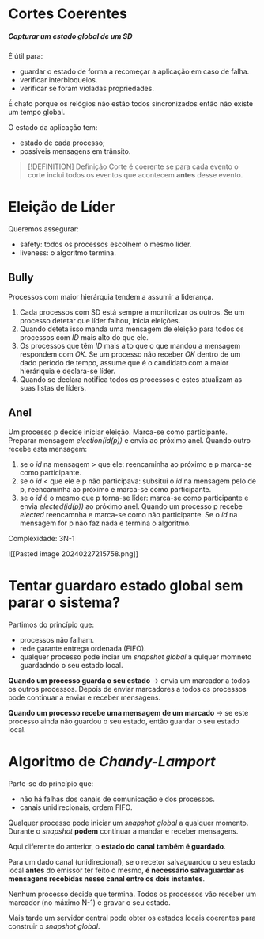 # Cortes Coerentes
##### Capturar um estado global de um SD

É útil para:
- guardar o estado de forma a recomeçar a aplicação em caso de falha.
- verificar interbloqueios.
- verificar se foram violadas propriedades.

É chato porque os relógios não estão todos sincronizados então não existe um tempo global.

O estado da aplicação tem:
- estado de cada processo;
- possíveis mensagens em trânsito.

> [!DEFINITION] Definição
> Corte é coerente se para cada evento o corte inclui todos os eventos que acontecem __antes__ desse evento.

# Eleição de Líder

Queremos assegurar:

- safety: todos os processos escolhem o mesmo líder.
- liveness: o algoritmo termina.

## Bully

Processos com maior hierárquia tendem a assumir a liderança.

1. Cada processos com SD está sempre a monitorizar os outros. Se um processo detetar que líder falhou, inicia eleições.
2. Quando deteta isso manda uma mensagem de eleição para todos os processos com _ID_ mais alto do que ele.
3. Os processos que têm _ID_ mais alto que o que mandou a mensagem respondem com _OK_. Se um processo não receber _OK_ dentro de um dado período de tempo, assume que é o candidato com a maior hieráriquia e declara-se líder.
4. Quando se declara notifica todos os processos e estes atualizam as suas listas de líders.

## Anel

Um processo p decide iniciar eleição. Marca-se como participante.
Preparar mensagem _election(id(p))_ e envia ao próximo anel.
Quando outro recebe esta mensagem:
1. se o _id_ na mensagem > que ele: reencaminha ao próximo e p marca-se como participante.
2. se o _id_ < que ele e p não participava: subsitui o _id_ na mensagem pelo de p, reencaminha ao próximo e marca-se como participante.
3. se o _id_ é o mesmo que p torna-se líder: marca-se como participante e envia _elected(id(p))_ ao próximo anel.
Quando um processo p recebe _elected_ reencamnha e marca-se como não participante.
Se o _id_ na mensagem for p não faz nada e termina o algoritmo.

Complexidade: 3N-1


![[Pasted image 20240227215758.png]]

# Tentar guardaro estado global sem parar o sistema?

Partimos do princípio que:

- processos não falham.
- rede garante entrega ordenada (FIFO).
- qualquer processo pode inciar um _snapshot global_ a qulquer momneto guardadndo o seu estado local.

__Quando um processo guarda o seu estado__ -> envia um marcador a todos os outros processos. Depois de enviar marcadores a todos os processos pode continuar a enviar e receber mensagens.

__Quando um processo recebe uma mensagem de um marcado__ -> se este processo ainda não guardou o seu estado, então guardar o seu estado local.

# Algoritmo de _Chandy-Lamport_

Parte-se do princípio que:
- não há falhas dos canais de comunicação e dos processos.
- canais unidirecionais, ordem FIFO.

Qualquer processo pode iniciar um _snapshot global_ a qualquer momento.
Durante o _snapshot_ __podem__ continuar a mandar e receber mensagens.

Aqui diferente do anterior, o __estado do canal também é guardado__.

Para um dado canal (unidirecional), se o recetor salvaguardou o seu estado local __antes__ do emissor ter feito o mesmo, __é necessário salvaguardar as mensagens recebidas nesse canal entre os dois instantes__.

Nenhum processo decide que termina.
Todos os processos vão receber um marcador (no máximo N-1) e gravar o seu estado.

Mais tarde um servidor central pode obter os estados locais coerentes para construir o _snapshot global_.





